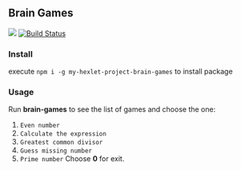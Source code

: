 ## Brain Games
<a href="https://codeclimate.com/github/egortd/project-lvl1-s442/maintainability"><img src="https://api.codeclimate.com/v1/badges/ecd0c77401418bc9ef7a/maintainability" /></a>
[![Build Status](https://travis-ci.org/egortd/project-brain-games.svg?branch=master)](https://travis-ci.org/egortd/project-brain-games)

### Install
execute `npm i -g my-hexlet-project-brain-games` to install package

### Usage
Run __brain-games__ to see the list of games and choose the one:
1. `Even number`
2. `Calculate the expression`
3. `Greatest common divisor`
4. `Guess missing number`
5. `Prime number`
Choose __0__ for exit.
